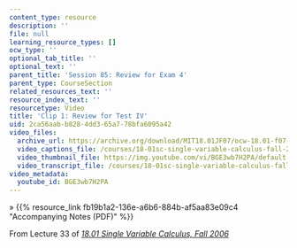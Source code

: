 ```yaml
---
content_type: resource
description: ''
file: null
learning_resource_types: []
ocw_type: ''
optional_tab_title: ''
optional_text: ''
parent_title: 'Session 85: Review for Exam 4'
parent_type: CourseSection
related_resources_text: ''
resource_index_text: ''
resourcetype: Video
title: 'Clip 1: Review for Test IV'
uid: 2ca56aab-b828-4dd3-65a7-78bfa6095a42
video_files:
  archive_url: https://archive.org/download/MIT18.01JF07/ocw-18.01-f07-lec33_300k.mp4
  video_captions_file: /courses/18-01sc-single-variable-calculus-fall-2010/6591739d4f965386a00dfeeef2be363d_BGE3wb7H2PA.vtt
  video_thumbnail_file: https://img.youtube.com/vi/BGE3wb7H2PA/default.jpg
  video_transcript_file: /courses/18-01sc-single-variable-calculus-fall-2010/0e511a36c309d6b3fcd607ec6db74db4_BGE3wb7H2PA.pdf
video_metadata:
  youtube_id: BGE3wb7H2PA
---
```


» {{% resource_link fb19b1a2-136e-a6b6-884b-af5aa83e09c4 "Accompanying Notes (PDF)" %}}

From Lecture 33 of [_18.01 Single Variable Calculus, Fall 2006_](/courses/18-01-single-variable-calculus-fall-2006/video_galleries/video-lectures)
